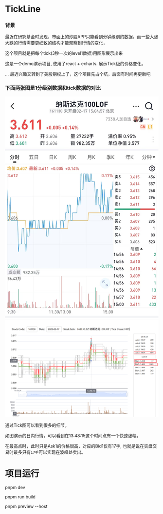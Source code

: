 # TickLine

### 背景

最近在研究基金时发现，市面上的炒股APP只能看到分钟级别的数据，而一些大涨大跌的行情需要更细致的结构才能观察到行情的变化，

这个项目就是把每个tick(3秒一次的level1数据)用图形展示出来

这是一个demo演示项目, 使用了react + echarts. 展示Tick级的价格变化。

...
最近兴趣又转到了美股期权上了，这个项目先占个坑，后面有时间再更新吧


### 下面两张图是1分级别数据和tick数据的对比
<img src="pic/DayKline.jpg" alt="Demo1" width="600">

<img src="pic/TickLine.png" alt="Demo2" width="800">

通过Tick图可以看到很多的细节。

如图演示的日内行情，可以看到在13:48:15这个时间点有一个快速涨幅，  

在最高点时，此时只是Ask1的价格很高，对应的Bid1仅有17手, 也就是说在实盘交易时最多只有`17手`可以实现在波峰处卖出。

# 项目运行

pnpm dev

pnpm run build

pnpm preview --host

